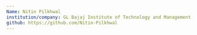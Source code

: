 ```yaml
---
Name: Nitin Pilkhwal
institution/company: GL Bajaj Institute of Technology and Management
github: https://github.com/Nitin-Pilkhwal
---
```

